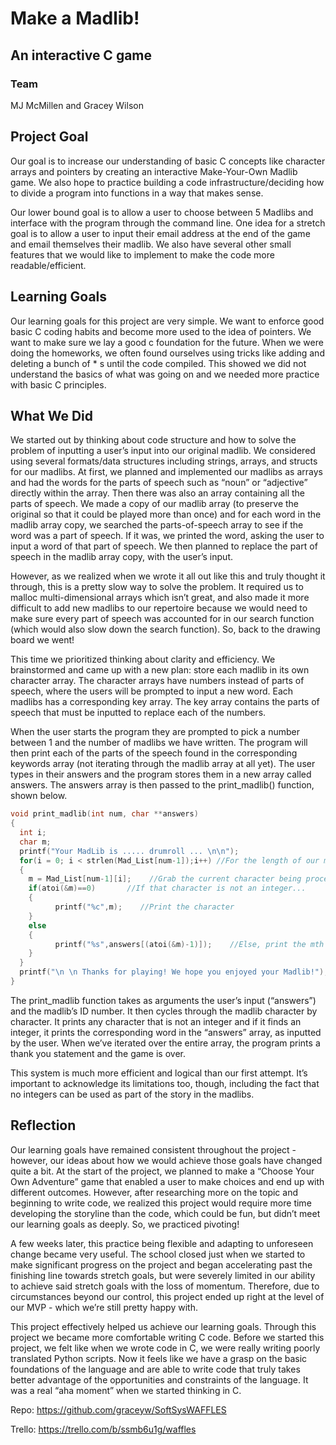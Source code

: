 # Make a Madlib!
## An interactive C game

### Team
MJ McMillen and Gracey Wilson

## Project Goal
Our goal is to increase our understanding of basic C concepts like character arrays and pointers by creating an interactive Make-Your-Own Madlib game. We also hope to practice building a code infrastructure/deciding how to divide a program into functions in a way that makes sense.

Our lower bound goal is to allow a user to choose between 5 Madlibs and interface with the program through the command line. One idea for a stretch goal is to allow a user to input their email address at the end of the game and email themselves their madlib. We also have several other small features that we would like to implement to make the code more readable/efficient.

## Learning Goals
Our learning goals for this project are very simple. We want to enforce good basic C coding habits and become more used to the idea of pointers. We want to make sure we lay a good c foundation for the future. When we were doing the homeworks, we often found ourselves using tricks like adding and deleting a bunch of * s until the code compiled. This showed we did not understand the basics of what was going on and we needed more practice with basic C principles.

## What We Did

We started out by thinking about code structure and how to solve the problem of inputting a user’s input into our original madlib. We considered using several formats/data structures including strings, arrays, and structs for our madlibs. At first, we planned and implemented our madlibs as arrays and had the words for the parts of speech such as “noun” or “adjective” directly within the array. Then there was also an array containing all the parts of speech. We made a copy of our madlib array (to preserve the original so that it could be played more than once) and for each word in the madlib array copy, we searched the parts-of-speech array to see if the word was a part of speech. If it was, we printed the word, asking the user to input a word of that part of speech. We then planned to replace the part of speech in the madlib array copy, with the user’s input.

However, as we realized when we wrote it all out like this and truly thought it through, this is a pretty slow way to solve the problem. It required us to malloc multi-dimensional arrays which isn’t great, and also made it more difficult to add new madlibs to our repertoire because we would need to make sure every part of speech was accounted for in our search function (which would also slow down the search function). So, back to the drawing board we went!

This time we prioritized thinking about clarity and efficiency. We brainstormed and came up with a new plan: store each madlib in its own character array. The character arrays have numbers instead of parts of speech, where the users will be prompted to input a new word. Each madlibs has a corresponding key array. The key array contains the parts of speech that must be inputted to replace each of the numbers.

When the user starts the program they are prompted to pick a number between 1 and the number of madlibs we have written. The program will then print each of the parts of the speech found in the corresponding keywords array (not iterating through the madlib array at all yet). The user types in their answers and the program stores them in a new array called answers. The answers array is then passed to the print_madlib() function, shown below.

```c
void print_madlib(int num, char **answers)
{
  int i;
  char m;
  printf("Your MadLib is ..... drumroll ... \n\n");
  for(i = 0; i < strlen(Mad_List[num-1]);i++) //For the length of our madlib string...
  {
    m = Mad_List[num-1][i];    //Grab the current character being processed
    if(atoi(&m)==0)       //If that character is not an integer...
    {
          printf("%c",m);    //Print the character
    }
    else
    {
          printf("%s",answers[(atoi(&m)-1)]);    //Else, print the mth user-inputted word
    }
  }
  printf("\n \n Thanks for playing! We hope you enjoyed your Madlib!");
}
```

The print_madlib function takes as arguments the user’s input (“answers”) and the madlib’s ID number. It then cycles through the madlib character by character. It prints any character that is not an integer and if it finds an integer, it prints the corresponding word in the “answers” array, as inputted by the user. When we’ve iterated over the entire array, the program prints a thank you statement and the game is over.

This system is much more efficient and logical than our first attempt. It’s important to acknowledge its limitations too, though, including the fact that no integers can be used as part of the story in the madlibs.


## Reflection

Our learning goals have remained consistent throughout the project - however, our ideas about how we would achieve those goals have changed quite a bit. At the start of the project, we planned to make a “Choose Your Own Adventure” game that enabled a user to make choices and end up with different outcomes. However, after researching more on the topic and beginning to write code, we realized this project would require more time developing the storyline than the code, which could be fun, but didn’t meet our learning goals as deeply. So, we practiced pivoting!

A few weeks later, this practice being flexible and adapting to unforeseen change became very useful. The school closed just when we started to make significant progress on the project and began accelerating past the finishing line towards stretch goals, but were severely limited in our ability to achieve said stretch goals with the loss of momentum. Therefore, due to circumstances beyond our control, this project ended up right at the level of our MVP - which we’re still pretty happy with.

This project effectively helped us achieve our learning goals. Through this project we became more comfortable writing C code. Before we started this project, we felt like when we wrote code in C, we were really writing poorly translated Python scripts. Now it feels like we have a grasp on the basic foundations of the language and are able to write code that truly takes better advantage of the opportunities and constraints of the language. It was a real “aha moment” when we started thinking in C.


Repo: https://github.com/graceyw/SoftSysWAFFLES

Trello: https://trello.com/b/ssmb6u1g/waffles
